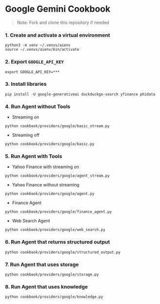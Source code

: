 # Google Gemini Cookbook

> Note: Fork and clone this repository if needed

### 1. Create and activate a virtual environment

```shell
python3 -m venv ~/.venvs/aienv
source ~/.venvs/aienv/bin/activate
```

### 2. Export `GOOGLE_API_KEY`

```shell
export GOOGLE_API_KEY=***
```

### 3. Install libraries

```shell
pip install -U google-generativeai duckduckgo-search yfinance phidata
```

### 4. Run Agent without Tools

- Streaming on

```shell
python cookbook/providers/google/basic_stream.py
```

- Streaming off

```shell
python cookbook/providers/google/basic.py
```

### 5. Run Agent with Tools

- Yahoo Finance with streaming on

```shell
python cookbook/providers/google/agent_stream.py
```

- Yahoo Finance without streaming

```shell
python cookbook/providers/google/agent.py
```

- Finance Agent

```shell
python cookbook/providers/google/finance_agent.py
```

- Web Search Agent

```shell
python cookbook/providers/google/web_search.py
```

### 6. Run Agent that returns structured output

```shell
python cookbook/providers/google/structured_output.py
```
### 7. Run Agent that uses storage

```shell
python cookbook/providers/google/storage.py
```

### 8. Run Agent that uses knowledge

```shell
python cookbook/providers/google/knowledge.py
```

